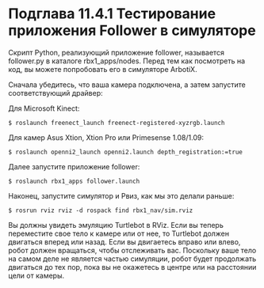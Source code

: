 # Подглава 11.4.1 Тестирование приложения Follower в симуляторе

Скрипт Python, реализующий приложение follower, называется follower.py в каталоге rbx1\_apps/nodes. Перед тем как посмотреть на код, вы можете попробовать его в симуляторе ArbotiX.

Сначала убедитесь, что ваша камера подключена, а затем запустите соответствующий драйвер:

Для Microsoft Kinect: 

`$ roslaunch freenect_launch freenect-registered-xyzrgb.launch` 

Для камер Asus Xtion, Xtion Pro или Primesense 1.08/1.09: 

`$ roslaunch openni2_launch openni2.launch depth_registration:=true` 

Далее запустите приложение follower:

`$ roslaunch rbx1_apps follower.launch` 

Наконец, запустите симулятор и Рвиз, как мы это делали раньше: 

`$ rosrun rviz rviz -d rospack find rbx1_nav/sim.rviz`

Вы должны увидеть эмуляцию Turtlebot в RViz. Если вы теперь переместите свое тело к камере или от нее, то Turtlebot должен двигаться вперед или назад. Если вы двигаетесь вправо или влево, робот должен вращаться, чтобы отслеживать вас. Поскольку ваше тело на самом деле не является частью симуляции, робот будет продолжать двигаться до тех пор, пока вы не окажетесь в центре или на расстоянии цели от камеры.

